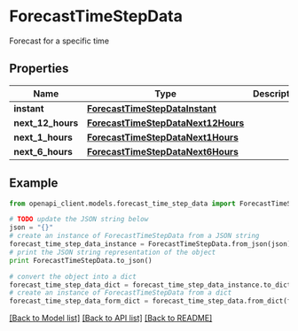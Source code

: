 # ForecastTimeStepData

Forecast for a specific time

## Properties

Name | Type | Description | Notes
------------ | ------------- | ------------- | -------------
**instant** | [**ForecastTimeStepDataInstant**](ForecastTimeStepDataInstant.md) |  | 
**next_12_hours** | [**ForecastTimeStepDataNext12Hours**](ForecastTimeStepDataNext12Hours.md) |  | [optional] 
**next_1_hours** | [**ForecastTimeStepDataNext1Hours**](ForecastTimeStepDataNext1Hours.md) |  | [optional] 
**next_6_hours** | [**ForecastTimeStepDataNext6Hours**](ForecastTimeStepDataNext6Hours.md) |  | [optional] 

## Example

```python
from openapi_client.models.forecast_time_step_data import ForecastTimeStepData

# TODO update the JSON string below
json = "{}"
# create an instance of ForecastTimeStepData from a JSON string
forecast_time_step_data_instance = ForecastTimeStepData.from_json(json)
# print the JSON string representation of the object
print ForecastTimeStepData.to_json()

# convert the object into a dict
forecast_time_step_data_dict = forecast_time_step_data_instance.to_dict()
# create an instance of ForecastTimeStepData from a dict
forecast_time_step_data_form_dict = forecast_time_step_data.from_dict(forecast_time_step_data_dict)
```
[[Back to Model list]](../README.md#documentation-for-models) [[Back to API list]](../README.md#documentation-for-api-endpoints) [[Back to README]](../README.md)



